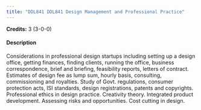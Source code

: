 ```yaml
---
title: "DDL841 DDL841 Design Management and Professional Practice"
---
```

**Credits:** 3 (3-0-0)

#### Description
Considerations in professional design startups including setting up a design office, getting finances, finding clients, running the office, business correspondence, brief and briefing, feasibility reports, letters of contract. Estimates of design fee as lump sum, hourly basis, consulting, commissioning and royalties. Study of Govt. regulations, consumer protection acts, ISI standards, design registrations, patents and copyrights. Professional ethics in design practice. Creativity theory. Integrated product development. Assessing risks and opportunities. Cost cutting in design.